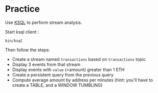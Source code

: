 # Practice

Use [KSQL](https://docs.confluent.io/current/quickstart/ce-quickstart.html) to perform stream analysis.

Start ksql client :
```
bin/ksql
```

Then follow the steps: 

* Create a stream named `transactions` based on `transactions` topic
* Display 3 events from that stream
* Display events with `value` (=amount) greater than 1 ETH
* Create a persistent query from the previous query
* Compute average amount by address per minutes (hint: you'll have to create a TABLE, and a WINDOW TUMBLING)
